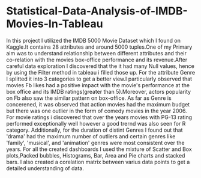 # Statistical-Data-Analysis-of-IMDB-Movies-In-Tableau
In this project I utilized the IMDB 5000 Movie Dataset which I found on Kaggle.It contains 28 attributes and around 5000 tuples.One of my Primary aim was to understand relationship between 
different attributes and their co-relation with the movies box-office performance and its revenue.After careful data exploration I discovered that the it had many Null values, hence by using the Filter method in tableau i 
filled those up. For the attribute Genre I splitted it into 3 categories to get a better view.I particularly observed that movies Fb likes had a positive impact with 
the movie's performance at the box office and its IMDB ratings(greater than 5).Moreover, actors popularity on Fb also saw the similar pattern on box-office.
As far as Genre is concerened, it was observed that action movies had the maximum budget but there was one outlier in the form of comedy movies in the year 2006.
For movie ratings i discovered that over the years movies with PG-13 rating performed exceptionally well however a good trernd was also seen for R category.
Additionally, for the duration of distint Genres I found out that 'drama' had the maximum number of outliers and certain genres like 'family', 'musical', and 'animation' genres were most consistent over the years.
For all the created dashboards I used the mixture of Scatter and Box plots,Packed bubbles, Histograms, Bar, Area and Pie charts and stacked bars.
I also created a corelation matrix between varius data points to get a detailed understanding of data. 
